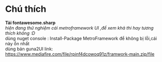# Chú thích

 **Tải fontawesome.sharp**\
  *hiện đang thử nghiệm cái metroframework UI ,để xem khả thi hay tương thích không :D*\
  dùng nuget console : Install-Package MetroFramework để không bị lỗi,cái này ổn nhất\
  dùng bản guna2UI 
  link: https://www.mediafire.com/file/rpinf4dcowoq91z/framwork-main.zip/file
 

